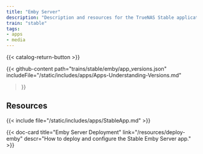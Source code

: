 ```yaml
---
title: "Emby Server"
description: "Description and resources for the TrueNAS Stable application called Emby Server."
train: "stable"
tags:
- apps
- media
---
```


{{< catalog-return-button >}}

{{< github-content 
    path="trains/stable/emby/app_versions.json"
	includeFile="/static/includes/apps/Apps-Understanding-Versions.md"
>}}

## Resources

{{< include file="/static/includes/apps/StableApp.md" >}}

<div class="docs-sections">

{{< doc-card title="Emby Server Deployment" link="/resources/deploy-emby"
descr="How to deploy and configure the Stable Emby Server app." >}}

</div>
